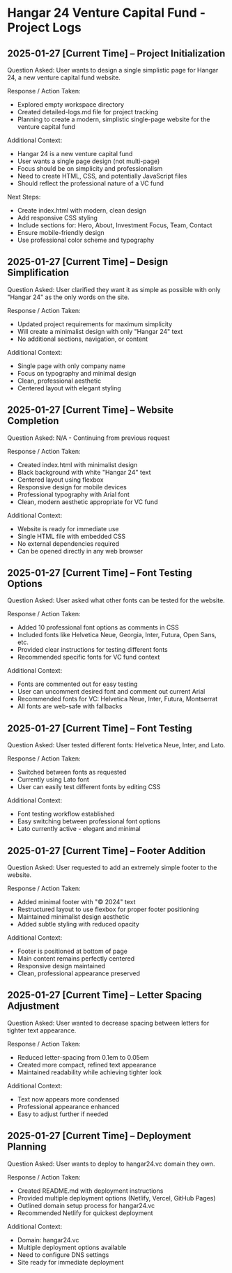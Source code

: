 # Hangar 24 Venture Capital Fund - Project Logs

## 2025-01-27 [Current Time] – Project Initialization

Question Asked:
User wants to design a single simplistic page for Hangar 24, a new venture capital fund website.

Response / Action Taken:
- Explored empty workspace directory
- Created detailed-logs.md file for project tracking
- Planning to create a modern, simplistic single-page website for the venture capital fund

Additional Context:
- Hangar 24 is a new venture capital fund
- User wants a single page design (not multi-page)
- Focus should be on simplicity and professionalism
- Need to create HTML, CSS, and potentially JavaScript files
- Should reflect the professional nature of a VC fund

Next Steps:
- Create index.html with modern, clean design
- Add responsive CSS styling
- Include sections for: Hero, About, Investment Focus, Team, Contact
- Ensure mobile-friendly design
- Use professional color scheme and typography

## 2025-01-27 [Current Time] – Design Simplification

Question Asked:
User clarified they want it as simple as possible with only "Hangar 24" as the only words on the site.

Response / Action Taken:
- Updated project requirements for maximum simplicity
- Will create a minimalist design with only "Hangar 24" text
- No additional sections, navigation, or content

Additional Context:
- Single page with only company name
- Focus on typography and minimal design
- Clean, professional aesthetic
- Centered layout with elegant styling

## 2025-01-27 [Current Time] – Website Completion

Question Asked:
N/A - Continuing from previous request

Response / Action Taken:
- Created index.html with minimalist design
- Black background with white "Hangar 24" text
- Centered layout using flexbox
- Responsive design for mobile devices
- Professional typography with Arial font
- Clean, modern aesthetic appropriate for VC fund

Additional Context:
- Website is ready for immediate use
- Single HTML file with embedded CSS
- No external dependencies required
- Can be opened directly in any web browser

## 2025-01-27 [Current Time] – Font Testing Options

Question Asked:
User asked what other fonts can be tested for the website.

Response / Action Taken:
- Added 10 professional font options as comments in CSS
- Included fonts like Helvetica Neue, Georgia, Inter, Futura, Open Sans, etc.
- Provided clear instructions for testing different fonts
- Recommended specific fonts for VC fund context

Additional Context:
- Fonts are commented out for easy testing
- User can uncomment desired font and comment out current Arial
- Recommended fonts for VC: Helvetica Neue, Inter, Futura, Montserrat
- All fonts are web-safe with fallbacks

## 2025-01-27 [Current Time] – Font Testing

Question Asked:
User tested different fonts: Helvetica Neue, Inter, and Lato.

Response / Action Taken:
- Switched between fonts as requested
- Currently using Lato font
- User can easily test different fonts by editing CSS

Additional Context:
- Font testing workflow established
- Easy switching between professional font options
- Lato currently active - elegant and minimal

## 2025-01-27 [Current Time] – Footer Addition

Question Asked:
User requested to add an extremely simple footer to the website.

Response / Action Taken:
- Added minimal footer with "© 2024" text
- Restructured layout to use flexbox for proper footer positioning
- Maintained minimalist design aesthetic
- Added subtle styling with reduced opacity

Additional Context:
- Footer is positioned at bottom of page
- Main content remains perfectly centered
- Responsive design maintained
- Clean, professional appearance preserved

## 2025-01-27 [Current Time] – Letter Spacing Adjustment

Question Asked:
User wanted to decrease spacing between letters for tighter text appearance.

Response / Action Taken:
- Reduced letter-spacing from 0.1em to 0.05em
- Created more compact, refined text appearance
- Maintained readability while achieving tighter look

Additional Context:
- Text now appears more condensed
- Professional appearance enhanced
- Easy to adjust further if needed

## 2025-01-27 [Current Time] – Deployment Planning

Question Asked:
User wants to deploy to hangar24.vc domain they own.

Response / Action Taken:
- Created README.md with deployment instructions
- Provided multiple deployment options (Netlify, Vercel, GitHub Pages)
- Outlined domain setup process for hangar24.vc
- Recommended Netlify for quickest deployment

Additional Context:
- Domain: hangar24.vc
- Multiple deployment options available
- Need to configure DNS settings
- Site ready for immediate deployment 